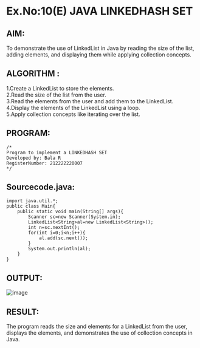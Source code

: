 # Ex.No:10(E)  JAVA LINKEDHASH SET

## AIM:
To demonstrate the use of LinkedList in Java by reading the size of the list, adding elements, and displaying them while applying collection concepts.
## ALGORITHM :
1.Create a LinkedList to store the elements.  
2.Read the size of the list from the user.  
3.Read the elements from the user and add them to the LinkedList.  
4.Display the elements of the LinkedList using a loop.  
5.Apply collection concepts like iterating over the list.  

## PROGRAM:
 ```
/*
Program to implement a LINKEDHASH SET
Developed by: Bala R
RegisterNumber: 212222220007
*/
```

## Sourcecode.java:
```
import java.util.*;
public class Main{
    public static void main(String[] args){
        Scanner sc=new Scanner(System.in);
        LinkedList<String>al=new LinkedList<String>();
        int n=sc.nextInt();
        for(int i=0;i<n;i++){
            al.add(sc.next());
        }
        System.out.println(al);
    }
}
```

## OUTPUT:

![image](https://github.com/user-attachments/assets/434df3c1-ae0e-46c6-84a3-b85f7e76a4f3)

## RESULT:
The program reads the size and elements for a LinkedList from the user, displays the elements, and demonstrates the use of collection concepts in Java.

